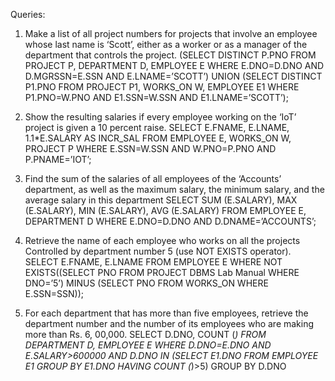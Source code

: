Queries:
1. Make a list of all project numbers for projects that involve an employee whose last 
name is ‘Scott’, either as a worker or as a manager of the department that controls 
the project.
(SELECT DISTINCT P.PNO
FROM PROJECT P, DEPARTMENT D, EMPLOYEE 
E WHERE E.DNO=D.DNO
AND D.MGRSSN=E.SSN
AND E.LNAME=’SCOTT’)
UNION
(SELECT DISTINCT P1.PNO
FROM PROJECT P1, WORKS_ON W, EMPLOYEE E1 
WHERE P1.PNO=W.PNO
AND E1.SSN=W.SSN
AND E1.LNAME=’SCOTT’);

2. Show the resulting salaries if every employee working on the ‘IoT’ project is given a 
10 percent raise.
SELECT E.FNAME, E.LNAME, 1.1*E.SALARY AS INCR_SAL 
FROM EMPLOYEE E, WORKS_ON W, PROJECT P WHERE 
E.SSN=W.SSN
AND W.PNO=P.PNO
AND P.PNAME=’IOT’;

4. Find the sum of the salaries of all employees of the ‘Accounts’ department, as well as 
the maximum salary, the minimum salary, and the average salary in this department
SELECT SUM (E.SALARY), MAX (E.SALARY), MIN (E.SALARY), 
AVG (E.SALARY)
FROM EMPLOYEE E, DEPARTMENT D
WHERE E.DNO=D.DNO
AND D.DNAME=’ACCOUNTS’;

6. Retrieve the name of each employee who works on all the projects Controlled by 
department number 5 (use NOT EXISTS operator).
SELECT E.FNAME, E.LNAME
FROM EMPLOYEE E
WHERE NOT EXISTS((SELECT PNO
FROM PROJECT
DBMS Lab Manual
WHERE DNO=’5’)
MINUS (SELECT PNO
FROM WORKS_ON
WHERE E.SSN=SSN));

8. For each department that has more than five employees, retrieve the department 
number and the number of its employees who are making more than Rs. 6, 00,000.
SELECT D.DNO, COUNT (*)
FROM DEPARTMENT D, EMPLOYEE E
WHERE D.DNO=E.DNO
AND E.SALARY>600000
AND D.DNO IN (SELECT E1.DNO
FROM EMPLOYEE E1
GROUP BY E1.DNO
HAVING COUNT (*)>5)
GROUP BY D.DNO
